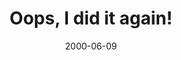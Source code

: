 ---
layout: base.njk
title : 'Oops, I did it again!' 
view_title : 'None' 
year : '2000' 
date : '2000-06-09' 
img_file : '/drawing/oopsidid.png' 
html_file : 'oopsidid' 
next_html : 'newlife.html' 
year_order : '394' 
permalink : "title/{{html_file}}.html"
---